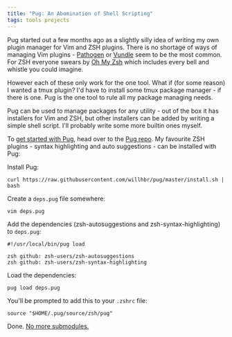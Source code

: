 ```yaml
---
title: "Pug: An Abomination of Shell Scripting"
tags: tools projects
---
```


Pug started out a few months ago as a slightly silly idea of writing my own plugin manager for Vim and ZSH plugins. There is no shortage of ways of managing Vim plugins - [Pathogen](https://github.com/tpope/vim-pathogen) or [Vundle](https://github.com/VundleVim/Vundle.vim) seem to be the most common. For ZSH everyone swears by [Oh My Zsh](https://github.com/robbyrussell/oh-my-zsh) which includes every bell and whistle you could imagine.

However each of these only work for the one tool. What if (for some reason) I wanted a tmux plugin? I'd have to install some tmux package manager - if there is one. Pug is the one tool to rule all my package managing needs.

Pug can be used to manage packages for any utility - out of the box it has installers for Vim and ZSH, but other installers can be added by writing a simple shell script. I'll probably write some more builtin ones myself.

To [get started with Pug](https://github.com/willhbr/pug/blob/master/README.md), head over to the [Pug repo](https://github.com/willhbr/pug). My favourite ZSH plugins - syntax highlighting and auto suggestions - can be installed with Pug:

Install Pug:

```shell
curl https://raw.githubusercontent.com/willhbr/pug/master/install.sh | bash
```

Create a `deps.pug` file somewhere:

```shell
vim deps.pug
```

Add the dependencies (zsh-autosuggestions and zsh-syntax-highlighting) to `deps.pug`:

```shell
#!/usr/local/bin/pug load

zsh github: zsh-users/zsh-autosuggestions
zsh github: zsh-users/zsh-syntax-highlighting
```

Load the dependencies:

```shell
pug load deps.pug
```

You'll be prompted to add this to your `.zshrc` file:

```shell
source "$HOME/.pug/source/zsh/pug"
```

Done. [No more submodules.](https://codeberg.org/willhbr/dotfiles/commit/32117b215bde38ea70c4818a2ab3764c67a5fe6d)
